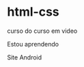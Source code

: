 # html-css
 curso do curso em video

 Estou aprendendo

 <a herf="https://danieldevmuitomoney.github.io/html-css/desafios/ex10/index.html">Site Android</a>
